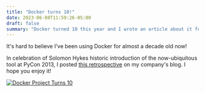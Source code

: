 ```yaml
---
title: "Docker turns 10!"
date: 2023-06-08T11:59:26-05:00
draft: false
summary: "Docker turned 10 this year and I wrote an article about it for Snyk with interviews from a bunch of people who have been using it for the past decade."
---
```


It's hard to believe I've been using Docker for almost a decade old now!

In celebration of Solomon Hykes historic introduction of the now-ubiquitous tool at PyCon 2013, I posted [this retrospective](https://snyk.io/blog/the-docker-project-turns-10/) on my company's blog. I hope you enjoy it!

[![Docker Project Turns 10](/Docker10YrBlog.png)](https://snyk.io/blog/the-docker-project-turns-10/)
